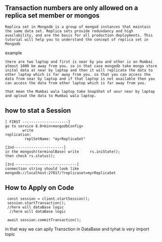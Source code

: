## Transaction numbers are only allowed on a replica set member or mongos

```
Replica set in Mongodb is a group of mongod instances that maintain the same data set. Replica sets provide redundancy and high availability, and are the basis for all production deployments. This tutorial will help you to understand the concept of replica set in Mongodb 
```

example 
```
there are two laptop and first is near by you and other is on Mumbai almost 1000 km away from you. so in that case mongodb take mongo store inital data at near by laptop and then it will replicate the data to other laptop which is far away from you. so that you can access the data from near by laptop and if that laptop is not available then you can access the data from other laptop which is far away from you.
```
```
that mean the Mumbai wala laptop take SnapShot of uour near by laptop and uploud the data to Mumbai wala laptop. 

  ```
  
  ## how to stat a Session
  ```
 [ FIRST ---------------------]
  go to service 8.0>bin>mongodbConfig>
          write
replication:
           replSetName: "myrReplicaSet"

  [2nd-----------------------]
  in the mongosh(terminalBase) write     rs.iniState();
  then check rs.status();

  [3rd ----------------------------]
  conmection string should look like  
  mongodb://localhost:27017/?replicaset=myrReplicaSet

 ```
## How to Apply on Code
```
 const session = client.startSession();
 session.startTransaction();
 //here will dataBase logic 
  //here will dataBase logic 

 await session.commitTransaction();

```

in that way we can  aplly Transction in DataBase and tyhat is very import topic  